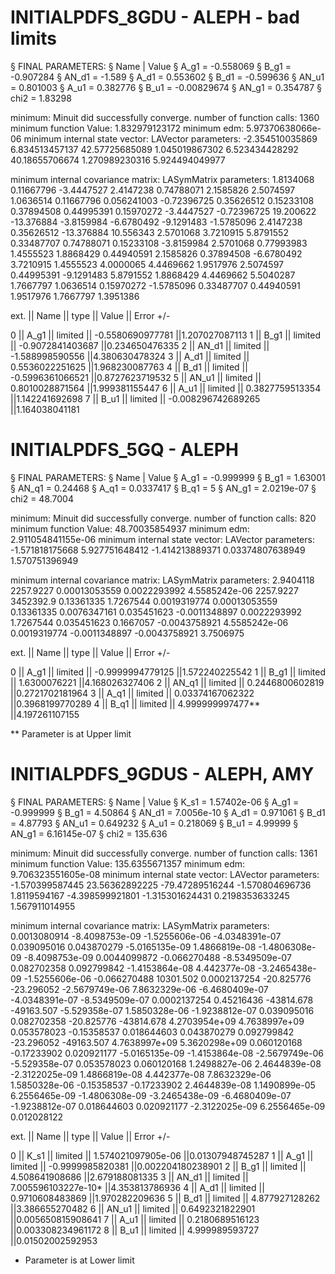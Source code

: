 # INITIALPDFS_8GDU - ALEPH - bad limits

§ FINAL PARAMETERS:
§ Name	 | Value
§ A_g1	 = -0.558069
§ B_g1	 = -0.907284
§ AN_d1	 = -1.589
§ A_d1	 = 0.553602
§ B_d1	 = -0.599636
§ AN_u1	 = 0.801003
§ A_u1	 = 0.382776
§ B_u1	 = -0.00829674
§ AN_g1 = 0.354787
§ chi2	 = 1.83298

minimum: 
Minuit did successfully converge.
number of function calls: 1360
minimum function Value: 1.832979123172
minimum edm: 5.97370638066e-06
minimum internal state vector: LAVector parameters:
     -2.354510035869
      6.834513457137
      42.57725685089
      1.045019867302
      6.523434428292
      40.18655706674
      1.270989230316
      5.924494049977

minimum internal covariance matrix: LASymMatrix parameters:
      1.8134068     0.11667796     -3.4447527      2.4147238     0.74788071      2.1585826      2.5074597      1.0636514
     0.11667796    0.056241003    -0.72396725     0.35626512     0.15233108     0.37894508     0.44995391     0.15970272
     -3.4447527    -0.72396725      19.200622     -13.376884     -3.8159984     -6.6780492     -9.1291483     -1.5785096
      2.4147238     0.35626512     -13.376884      10.556343      2.5701068      3.7210915      5.8791552     0.33487707
     0.74788071     0.15233108     -3.8159984      2.5701068     0.77993983      1.4555523      1.8868429     0.44940591
      2.1585826     0.37894508     -6.6780492      3.7210915      1.4555523      4.0000065      4.4469662      1.9517976
      2.5074597     0.44995391     -9.1291483      5.8791552      1.8868429      4.4469662      5.5040287      1.7667797
      1.0636514     0.15970272     -1.5785096     0.33487707     0.44940591      1.9517976      1.7667797      1.3951386


  ext. ||   Name    ||   type  ||     Value     ||  Error +/- 

   0   ||      A_g1 || limited ||    -0.5580690977781 ||1.207027087113
   1   ||      B_g1 || limited ||    -0.9072841403687 ||0.234650476335
   2   ||     AN_d1 || limited ||     -1.588998590556 ||4.380630478324
   3   ||      A_d1 || limited ||     0.5536022251625 ||1.968230087763
   4   ||      B_d1 || limited ||    -0.5996361066521 ||0.8727623719532
   5   ||     AN_u1 || limited ||     0.8010028871564 ||1.999381155447
   6   ||      A_u1 || limited ||     0.3827759513354 ||1.142241692698
   7   ||      B_u1 || limited ||  -0.008296742689265 ||1.164038041181



# INITIALPDFS_5GQ - ALEPH

§ FINAL PARAMETERS:
§ Name	 | Value
§ A_g1	 = -0.999999
§ B_g1	 = 1.63001
§ AN_q1	 = 0.24468
§ A_q1	 = 0.0337417
§ B_q1	 = 5
§ AN_g1 = 2.0219e-07
§ chi2	 = 48.7004

minimum: 
Minuit did successfully converge.
number of function calls: 820
minimum function Value: 48.70035854937
minimum edm: 2.911054841155e-06
minimum internal state vector: LAVector parameters:
     -1.571818175668
      5.927751648412
     -1.414213889371
    0.03374807638949
      1.570751396949

minimum internal covariance matrix: LASymMatrix parameters:
      2.9404118      2257.9227  0.00013053559   0.0022293992  4.5585242e-06
      2257.9227      3452392.9     0.13361335      1.7267544   0.0019319774
  0.00013053559     0.13361335   0.0076347161    0.035451623  -0.0011348897
   0.0022293992      1.7267544    0.035451623      0.1667057  -0.0043758921
  4.5585242e-06   0.0019319774  -0.0011348897  -0.0043758921      3.7506975


  ext. ||   Name    ||   type  ||     Value     ||  Error +/- 

   0   ||      A_g1 || limited ||    -0.9999994779125 ||1.572240225542
   1   ||      B_g1 || limited ||        1.6300076221 ||4.168026327406
   2   ||     AN_q1 || limited ||     0.2446800602819 ||0.2721702181964
   3   ||      A_q1 || limited ||    0.03374167062322 ||0.3968199770289
   4   ||      B_q1 || limited ||      4.999999997477** ||4.197261107155

** Parameter is at Upper limit



# INITIALPDFS_9GDUS - ALEPH, AMY
§ FINAL PARAMETERS:
§ Name	 | Value
§ K_s1	 = 1.57402e-06
§ A_g1	 = -0.999999
§ B_g1	 = 4.50864
§ AN_d1	 = 7.0056e-10
§ A_d1	 = 0.971061
§ B_d1	 = 4.87793
§ AN_u1	 = 0.649232
§ A_u1	 = 0.218069
§ B_u1	 = 4.99999
§ AN_g1	 = 6.16145e-07
§ chi2	 = 135.636

minimum: 
Minuit did successfully converge.
number of function calls: 1361
minimum function Value: 135.6355671357
minimum edm: 9.706323551605e-08
minimum internal state vector: LAVector parameters:
     -1.570399587445
      23.56362892225
     -79.47289516244
     -1.570804696736
        1.8119594167
     -4.398599921801
     -1.315301624431
     0.2198353633245
      1.567911014955

minimum internal covariance matrix: LASymMatrix parameters:
   0.0013080914 -8.4098753e-09 -1.5255606e-06 -4.0348391e-07    0.039095016    0.043870279 -5.0165135e-09  1.4866819e-08 -1.4806308e-09
 -8.4098753e-09   0.0044099872   -0.066270488 -8.5349509e-07    0.082702358    0.092799842 -1.4153864e-08   4.442377e-08 -3.2465438e-09
 -1.5255606e-06   -0.066270488      10301.502   0.0002137254     -20.825776     -23.296052 -2.5679749e-06  7.8632329e-06 -6.4680409e-07
 -4.0348391e-07 -8.5349509e-07   0.0002137254     0.45216436     -43814.678     -49163.507  -5.529358e-07  1.5850328e-06 -1.9238812e-07
    0.039095016    0.082702358     -20.825776     -43814.678  4.2703954e+09  4.7638997e+09    0.053578023    -0.15358537    0.018644603
    0.043870279    0.092799842     -23.296052     -49163.507  4.7638997e+09  5.3620298e+09    0.060120168    -0.17233902    0.020921177
 -5.0165135e-09 -1.4153864e-08 -2.5679749e-06  -5.529358e-07    0.053578023    0.060120168  1.2498827e-06  2.4644839e-08 -2.3122025e-09
  1.4866819e-08   4.442377e-08  7.8632329e-06  1.5850328e-06    -0.15358537    -0.17233902  2.4644839e-08  1.1490899e-05  6.2556465e-09
 -1.4806308e-09 -3.2465438e-09 -6.4680409e-07 -1.9238812e-07    0.018644603    0.020921177 -2.3122025e-09  6.2556465e-09    0.012028122


  ext. ||   Name    ||   type  ||     Value     ||  Error +/- 

   0   ||      K_s1 || limited ||  1.574021097905e-06 ||0.01307948745287
   1   ||      A_g1 || limited ||    -0.9999985820381 ||0.002204180238901
   2   ||      B_g1 || limited ||      4.508641908686 ||2.679188081335
   3   ||     AN_d1 || limited ||  7.005596103227e-10* ||4.353813786936
   4   ||      A_d1 || limited ||     0.9710608483869 ||1.970282209636
   5   ||      B_d1 || limited ||      4.877927128262 ||3.386655270482
   6   ||     AN_u1 || limited ||     0.6492321822901 ||0.005650815908641
   7   ||      A_u1 || limited ||     0.2180689516123 ||0.003308234961172
   8   ||      B_u1 || limited ||      4.999989593727 ||0.01502002592953

* Parameter is at Lower limit
